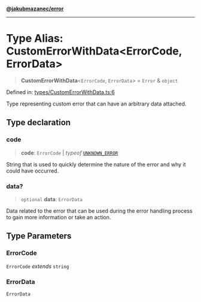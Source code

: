 [**@jakubmazanec/error**](../README.md)

---

# Type Alias: CustomErrorWithData\<ErrorCode, ErrorData\>

> **CustomErrorWithData**\<`ErrorCode`, `ErrorData`\> = `Error` & `object`

Defined in:
[types/CustomErrorWithData.ts:6](https://github.com/jakubmazanec/tools/blob/74fa88a6249b3d486436ae7655f4962bc4a86e11/packages/error/source/types/CustomErrorWithData.ts#L6)

Type representing custom error that can have an arbitrary data attached.

## Type declaration

### code

> **code**: `ErrorCode` \| _typeof_ [`UNKNOWN_ERROR`](../variables/UNKNOWN_ERROR.md)

String that is used to quickly determine the nature of the error and why it could have occurred.

### data?

> `optional` **data**: `ErrorData`

Data related to the error that can be used during the error handling process to gain more
information or take an action.

## Type Parameters

### ErrorCode

`ErrorCode` _extends_ `string`

### ErrorData

`ErrorData`
